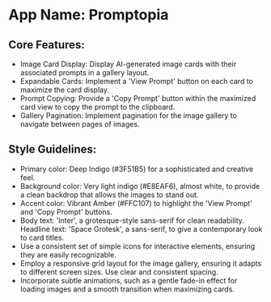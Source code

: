# **App Name**: Promptopia

## Core Features:

- Image Card Display: Display AI-generated image cards with their associated prompts in a gallery layout.
- Expandable Cards: Implement a 'View Prompt' button on each card to maximize the card display.
- Prompt Copying: Provide a 'Copy Prompt' button within the maximized card view to copy the prompt to the clipboard.
- Gallery Pagination: Implement pagination for the image gallery to navigate between pages of images.

## Style Guidelines:

- Primary color: Deep Indigo (#3F51B5) for a sophisticated and creative feel.
- Background color: Very light indigo (#E8EAF6), almost white, to provide a clean backdrop that allows the images to stand out.
- Accent color: Vibrant Amber (#FFC107) to highlight the 'View Prompt' and 'Copy Prompt' buttons.
- Body text: 'Inter', a grotesque-style sans-serif for clean readability. Headline text: 'Space Grotesk', a sans-serif, to give a contemporary look to card titles.
- Use a consistent set of simple icons for interactive elements, ensuring they are easily recognizable.
- Employ a responsive grid layout for the image gallery, ensuring it adapts to different screen sizes. Use clear and consistent spacing.
- Incorporate subtle animations, such as a gentle fade-in effect for loading images and a smooth transition when maximizing cards.